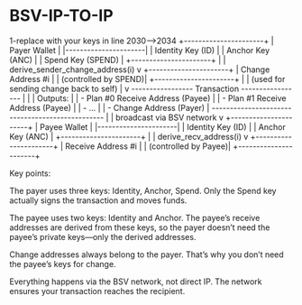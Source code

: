 # BSV-IP-TO-IP
1-replace with your keys in line 2030-->2034
                    +----------------------+
                    |      Payer Wallet    |
                    |----------------------|
                    | Identity Key (ID)    |
                    | Anchor Key (ANC)     |
                    | Spend Key (SPEND)    |
                    +----------------------+
                               |
                               | derive_sender_change_address(i)
                               v
                    +----------------------+
                    |  Change Address #i   |
                    | (controlled by SPEND)|
                    +----------------------+
                               |
                               | (used for sending change back to self)
                               |
                               v
    ----------------- Transaction -----------------
    |                                            |
    |  Outputs:                                  |
    |   - Plan #0 Receive Address (Payee)        |
    |   - Plan #1 Receive Address (Payee)        |
    |   - ...                                    |
    |   - Change Address (Payer)                 |
    ------------------------------------------------
                               |
                               | broadcast via BSV network
                               v
                    +----------------------+
                    |   Payee Wallet       |
                    |----------------------|
                    | Identity Key (ID)    |
                    | Anchor Key (ANC)     |
                    +----------------------+
                               |
                               | derive_recv_address(i)
                               v
                    +----------------------+
                    | Receive Address #i   |
                    | (controlled by Payee)|
                    +----------------------+

Key points:

The payer uses three keys: Identity, Anchor, Spend. Only the Spend key actually signs the transaction and moves funds.

The payee uses two keys: Identity and Anchor. The payee’s receive addresses are derived from these keys, so the payer doesn’t need the payee’s private keys—only the derived addresses.

Change addresses always belong to the payer. That’s why you don’t need the payee’s keys for change.

Everything happens via the BSV network, not direct IP. The network ensures your transaction reaches the recipient.

